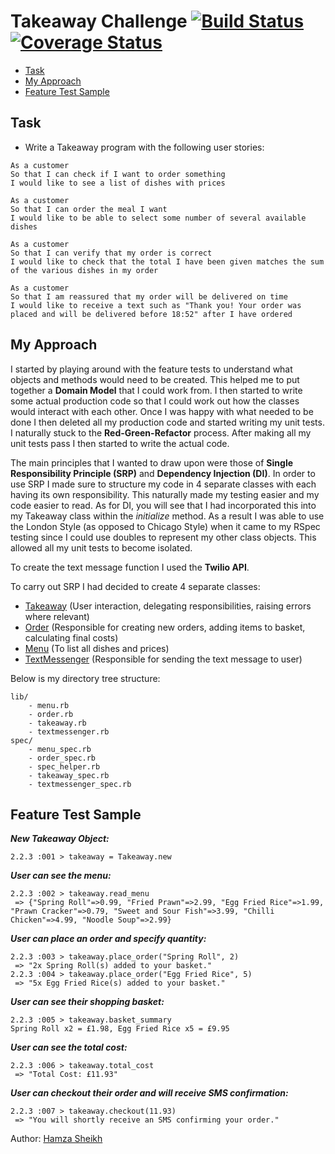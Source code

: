 Takeaway Challenge [![Build Status](https://travis-ci.org/hsheikhm/takeaway-challenge.svg?branch=master)](https://travis-ci.org/hsheikhm/takeaway-challenge) [![Coverage Status](https://coveralls.io/repos/hsheikhm/takeaway-challenge/badge.svg?branch=master&service=github)](https://coveralls.io/github/hsheikhm/takeaway-challenge?branch=master)
==================

* [Task](#task)
* [My Approach](#my-approach)
* [Feature Test Sample](#feature-test-sample)

Task
-----
* Write a Takeaway program with the following user stories:

```
As a customer
So that I can check if I want to order something
I would like to see a list of dishes with prices

As a customer
So that I can order the meal I want
I would like to be able to select some number of several available dishes

As a customer
So that I can verify that my order is correct
I would like to check that the total I have been given matches the sum of the various dishes in my order

As a customer
So that I am reassured that my order will be delivered on time
I would like to receive a text such as "Thank you! Your order was placed and will be delivered before 18:52" after I have ordered
```

My Approach
------------

I started by playing around with the feature tests to understand what objects and methods would need to be created. This helped me to put together a **Domain Model** that I could work from. I then started to write some actual production code so that I could work out how the classes would interact with each other. Once I was happy with what needed to be done I then deleted all my production code and started writing my unit tests. I naturally stuck to the **Red-Green-Refactor** process. After making all my unit tests pass I then started to write the actual code.

The main principles that I wanted to draw upon were those of **Single Responsibility Principle (SRP)** and **Dependency Injection (DI)**. In order to use SRP I made sure to structure my code in 4 separate classes with each having its own responsibility. This naturally made my testing easier and my code easier to read. As for DI, you will see that I had incorporated this into my Takeaway class within the *initialize* method. As a result I was able to use the London Style (as opposed to Chicago Style) when it came to my RSpec testing since I could use doubles to represent my other class objects. This allowed all my unit tests to become isolated.

To create the text message function I used the **Twilio API**.

To carry out SRP I had decided to create 4 separate classes:

* [Takeaway](https://github.com/hsheikhm/takeaway-challenge/blob/master/lib/takeaway.rb) (User interaction, delegating responsibilities, raising errors where relevant)
* [Order](https://github.com/hsheikhm/takeaway-challenge/blob/master/lib/order.rb) (Responsible for creating new orders, adding items to basket, calculating final costs)
* [Menu](https://github.com/hsheikhm/takeaway-challenge/blob/master/lib/menu.rb) (To list all dishes and prices)
* [TextMessenger](https://github.com/hsheikhm/takeaway-challenge/blob/master/lib/textmessenger.rb) (Responsible for sending the text message to user)

Below is my directory tree structure:
```
lib/
    - menu.rb
    - order.rb
    - takeaway.rb
    - textmessenger.rb
spec/
    - menu_spec.rb
    - order_spec.rb
    - spec_helper.rb
    - takeaway_spec.rb
    - textmessenger_spec.rb
```

Feature Test Sample
--------------------
***New Takeaway Object:***
```
2.2.3 :001 > takeaway = Takeaway.new
```
***User can see the menu:***
```
2.2.3 :002 > takeaway.read_menu
 => {"Spring Roll"=>0.99, "Fried Prawn"=>2.99, "Egg Fried Rice"=>1.99, "Prawn Cracker"=>0.79, "Sweet and Sour Fish"=>3.99, "Chilli Chicken"=>4.99, "Noodle Soup"=>2.99}
```
***User can place an order and specify quantity:***
```
2.2.3 :003 > takeaway.place_order("Spring Roll", 2)
 => "2x Spring Roll(s) added to your basket."
2.2.3 :004 > takeaway.place_order("Egg Fried Rice", 5)
 => "5x Egg Fried Rice(s) added to your basket."
```
***User can see their shopping basket:***
```
2.2.3 :005 > takeaway.basket_summary
Spring Roll x2 = £1.98, Egg Fried Rice x5 = £9.95
```
***User can see the total cost:***
```
2.2.3 :006 > takeaway.total_cost
 => "Total Cost: £11.93"
```
***User can checkout their order and will receive SMS confirmation:***
```
2.2.3 :007 > takeaway.checkout(11.93)
 => "You will shortly receive an SMS confirming your order."
```

Author: [Hamza Sheikh](https://github.com/hsheikhm)
